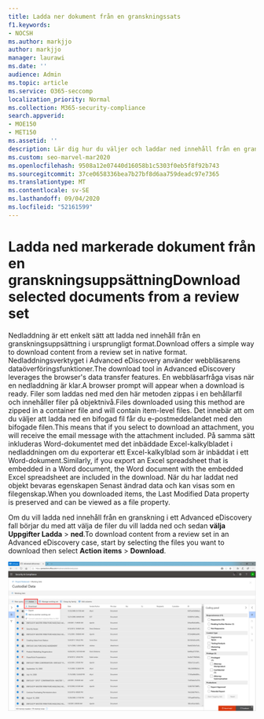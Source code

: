 ```yaml
---
title: Ladda ner dokument från en granskningssats
f1.keywords:
- NOCSH
ms.author: markjjo
author: markjjo
manager: laurawi
ms.date: ''
audience: Admin
ms.topic: article
ms.service: O365-seccomp
localization_priority: Normal
ms.collection: M365-security-compliance
search.appverid:
- MOE150
- MET150
ms.assetid: ''
description: Lär dig hur du väljer och laddar ned innehåll från en granskningsuppsättning i Advanced eDiscovery för presentationer eller externa granskningar.
ms.custom: seo-marvel-mar2020
ms.openlocfilehash: 9508a12e07440d16058b1c5303f0eb5f8f92b743
ms.sourcegitcommit: 37ce0658336bea7b27bf8d6aa759deadc97e7365
ms.translationtype: MT
ms.contentlocale: sv-SE
ms.lasthandoff: 09/04/2020
ms.locfileid: "52161599"
---
```

# <a name="download-selected-documents-from-a-review-set"></a><span data-ttu-id="26970-103">Ladda ned markerade dokument från en granskningsuppsättning</span><span class="sxs-lookup"><span data-stu-id="26970-103">Download selected documents from a review set</span></span>

<span data-ttu-id="26970-104">Nedladdning är ett enkelt sätt att ladda ned innehåll från en granskningsuppsättning i ursprungligt format.</span><span class="sxs-lookup"><span data-stu-id="26970-104">Download offers a simple way to download content from a review set in native format.</span></span> <span data-ttu-id="26970-105">Nedladdningsverktyget i Advanced eDiscovery använder webbläsarens dataöverföringsfunktioner.</span><span class="sxs-lookup"><span data-stu-id="26970-105">The download tool in Advanced eDiscovery leverages the browser's data transfer features.</span></span> <span data-ttu-id="26970-106">En webbläsarfråga visas när en nedladdning är klar.</span><span class="sxs-lookup"><span data-stu-id="26970-106">A browser prompt will appear when a download is ready.</span></span> <span data-ttu-id="26970-107">Filer som laddas ned med den här metoden zippas i en behållarfil och innehåller filer på objektnivå.</span><span class="sxs-lookup"><span data-stu-id="26970-107">Files downloaded using this method are zipped in a container file and will contain item-level files.</span></span> <span data-ttu-id="26970-108">Det innebär att om du väljer att ladda ned en bifogad fil får du e-postmeddelandet med den bifogade filen.</span><span class="sxs-lookup"><span data-stu-id="26970-108">This means that if you select to download an attachment, you will receive the email message with the attachment included.</span></span> <span data-ttu-id="26970-109">På samma sätt inkluderas Word-dokumentet med det inbäddade Excel-kalkylbladet i nedladdningen om du exporterar ett Excel-kalkylblad som är inbäddat i ett Word-dokument.</span><span class="sxs-lookup"><span data-stu-id="26970-109">Similarly, if you export an Excel spreadsheet that is embedded in a Word document, the Word document with the embedded Excel spreadsheet are included in the download.</span></span> <span data-ttu-id="26970-110">När du har laddat ned objekt bevaras egenskapen Senast ändrad data och kan visas som en filegenskap.</span><span class="sxs-lookup"><span data-stu-id="26970-110">When you downloaded items, the Last Modified Data property is preserved and can be viewed as a file property.</span></span>

<span data-ttu-id="26970-111">Om du vill ladda ned innehåll från en granskning i ett Advanced eDiscovery fall börjar du med att välja de filer du vill ladda ned och sedan **välja Uppgifter Ladda**  >  **ned**.</span><span class="sxs-lookup"><span data-stu-id="26970-111">To download content from a review set in an Advanced eDiscovery case, start by selecting the files you want to download then select **Action items** > **Download**.</span></span>

![Ladda ned en åtgärd Advanced eDiscovery i granskningsuppsättningen](../media/eDiscoDownload.png)
